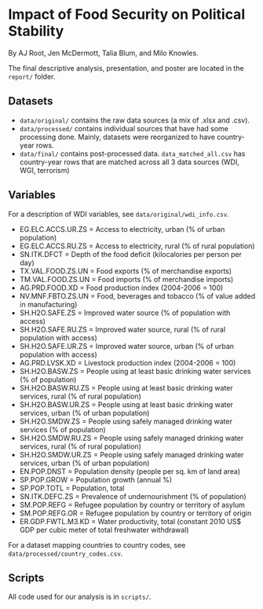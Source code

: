 # Impact of Food Security on Political Stability
By AJ Root, Jen McDermott, Talia Blum, and Milo Knowles.

The final descriptive analysis, presentation, and poster are located in the ```report/``` folder.

## Datasets
- ```data/original/``` contains the raw data sources (a mix of .xlsx and .csv).
- ```data/processed/``` contains individual sources that have had some processing done. Mainly, datasets were reorganized to have country-year rows.
- ```data/final/``` contains post-processed data. ```data_matched_all.csv``` has country-year rows that are matched across all 3 data sources (WDI, WGI, terrorism)

## Variables

For a description of WDI variables, see ```data/original/wdi_info.csv```.

- EG.ELC.ACCS.UR.ZS	= Access to electricity, urban (% of urban population)
- EG.ELC.ACCS.RU.ZS	= Access to electricity, rural (% of rural population)
- SN.ITK.DFCT	= Depth of the food deficit (kilocalories per person per day)
- TX.VAL.FOOD.ZS.UN	= Food exports (% of merchandise exports)
- TM.VAL.FOOD.ZS.UN	= Food imports (% of merchandise imports)
- AG.PRD.FOOD.XD = Food production index (2004-2006 = 100)
- NV.MNF.FBTO.ZS.UN	= Food, beverages and tobacco (% of value added in manufacturing)
- SH.H2O.SAFE.ZS = Improved water source (% of population with access)
- SH.H2O.SAFE.RU.ZS	= Improved water source, rural (% of rural population with access)
- SH.H2O.SAFE.UR.ZS	= Improved water source, urban (% of urban population with access)
- AG.PRD.LVSK.XD = Livestock production index (2004-2006 = 100)
- SH.H2O.BASW.ZS = People using at least basic drinking water services (% of population)
- SH.H2O.BASW.RU.ZS	= People using at least basic drinking water services, rural (% of rural population)
- SH.H2O.BASW.UR.ZS	= People using at least basic drinking water services, urban (% of urban population)
- SH.H2O.SMDW.ZS = People using safely managed drinking water services (% of population)
- SH.H2O.SMDW.RU.ZS	= People using safely managed drinking water services, rural (% of rural population)
- SH.H2O.SMDW.UR.ZS	= People using safely managed drinking water services, urban (% of urban population)
- EN.POP.DNST	= Population density (people per sq. km of land area)
- SP.POP.GROW	= Population growth (annual %)
- SP.POP.TOTL	= Population, total
- SN.ITK.DEFC.ZS = Prevalence of undernourishment (% of population)
- SM.POP.REFG	= Refugee population by country or territory of asylum
- SM.POP.REFG.OR = Refugee population by country or territory of origin
- ER.GDP.FWTL.M3.KD = Water productivity, total (constant 2010 US$ GDP per cubic meter of total freshwater withdrawal)

For a dataset mapping countries to country codes, see ```data/processed/country_codes.csv```.

## Scripts
All code used for our analysis is in ```scripts/```.
